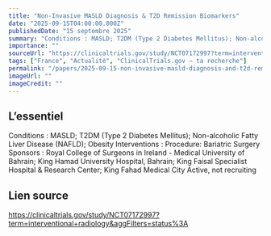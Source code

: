 ```yaml
---
title: "Non-Invasive MASLD Diagnosis & T2D Remission Biomarkers"
date: "2025-09-15T04:00:00.000Z"
publishedDate: "15 septembre 2025"
summary: "Conditions : MASLD; T2DM (Type 2 Diabetes Mellitus); Non-alcoholic Fatty Liver Disease (NAFLD); Obesity Interventions : Procedure: Bariatric Surgery Sponsors : Royal College of Surgeons in Ireland - Medical University of Bahrain; King Hamad University Hospital, Bahrain; King Faisal Specialist Hospital & Research Center; King Fahad Medical City Active, not recruiting"
importance: ""
sourceUrl: "https://clinicaltrials.gov/study/NCT07172997?term=interventional+radiology&aggFilters=status%3A"
tags: ["France", "Actualité", "ClinicalTrials.gov — ta recherche"]
permalink: "/papers/2025-09-15-non-invasive-masld-diagnosis-and-t2d-remission-biomarkers"
imageUrl: ""
imageCredit: ""
---
```


## L’essentiel

Conditions : MASLD; T2DM (Type 2 Diabetes Mellitus); Non-alcoholic Fatty Liver Disease (NAFLD); Obesity Interventions : Procedure: Bariatric Surgery Sponsors : Royal College of Surgeons in Ireland - Medical University of Bahrain; King Hamad University Hospital, Bahrain; King Faisal Specialist Hospital & Research Center; King Fahad Medical City Active, not recruiting

## Lien source

https://clinicaltrials.gov/study/NCT07172997?term=interventional+radiology&aggFilters=status%3A
